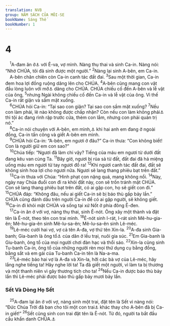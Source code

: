 ```yaml
---
translation: NVB
group: NĂM SÁCH CỦA MÔI-SE
bookName: Sáng Thế 
bookNumber: 1
---
```


<div class="title"><h1>4</h1></div>
<span class="verse sa_4_1"> <sup>1</sup>A-đam ăn ở<a data-toggle="tooltip" data-placement="bottom" title="Nt: ‘biết’ Ê-va">⚓</a> với Ê-va, vợ mình. Nàng thụ thai và sinh Ca-in. Nàng nói: “Nhờ CHÚA, tôi đã sinh được một người.” </span>
<span class="verse sa_4_2"><sup>2</sup>Nàng lại sinh A-bên, em Ca-in. <br/> A-bên chăn chiên còn Ca-in canh tác đất đai. </span>
<span class="verse sa_4_3"><sup>3</sup>Sau một thời gian, Ca-in đem hoa lợi đồng ruộng dâng lên cho CHÚA. </span>
<span class="verse sa_4_4"><sup>4</sup>A-bên cũng mang con vật đầu lòng luôn với mỡ<a data-toggle="tooltip" data-placement="bottom" title="Ctd: mập béo nhất">⚓</a> dâng cho CHÚA. CHÚA chiếu cố đến A-bên và lễ vật của ông, </span>
<span class="verse sa_4_5"><sup>5</sup>nhưng Ngài không chiếu cố đến Ca-in và lễ vật của ông. Vì thế Ca-in rất giận và sầm mặt xuống. <br/></span>
<span class="verse sa_4_6"> <sup>6</sup>CHÚA hỏi Ca-in: “Tại sao con giận? Tại sao con sầm mặt xuống? </span>
<span class="verse sa_4_7"><sup>7</sup>Nếu con làm phải, lẽ nào không được chấp nhận? Còn nếu con làm không phải<a data-toggle="tooltip" data-placement="bottom" title="Nt: không làm điều tốt">⚓</a> thì tội ác đang rình rập trước cửa, thèm con lắm, nhưng con phải quản trị nó.” <br/></span>
<span class="verse sa_4_8"> <sup>8</sup>Ca-in nói chuyện với A-bên, em mình,<a data-toggle="tooltip" data-placement="bottom" title="Các bản dịch cổ Samaritan, LXX, Vul. và Syr đều có câu: ‘chúng ta hãy ra ngoài đồng’">⚓</a> khi hai anh em đang ở ngoài đồng, Ca-in tấn công và giết A-bên em mình. <br/></span>
<span class="verse sa_4_9"> <sup>9</sup>CHÚA hỏi Ca-in: “A-bên, em ngươi ở đâu?” Ca-in thưa: “Con không biết! Con là người giữ em con sao?” <br/></span>
<span class="verse sa_4_10"> <sup>10</sup>Chúa tiếp: “Ngươi đã làm chi vậy? Tiếng của máu em ngươi từ dưới đất đang kêu van cùng Ta. </span>
<span class="verse sa_4_11"><sup>11</sup>Bây giờ, ngươi bị rủa sả từ đất, đất đai đã hả miệng uống máu em ngươi từ tay ngươi đổ ra! </span>
<span class="verse sa_4_12"><sup>12</sup>Khi ngươi canh tác đất đai, đất sẽ không sinh hoa lợi cho ngươi nữa. Ngươi sẽ lang thang phiêu bạt trên đất.” <br/></span>
<span class="verse sa_4_13"> <sup>13</sup>Ca-in thưa với Chúa: “Hình phạt con nặng quá, mang không nổi. </span>
<span class="verse sa_4_14"><sup>14</sup>Này, ngày nay Chúa đuổi con đi ra khỏi đất này, con sẽ trốn tránh mặt CHÚA. Con sẽ lang thang phiêu bạt trên đất, có ai gặp con, họ sẽ giết con đi.” </span>
<span class="verse sa_4_15"><sup>15</sup>CHÚA đáp: “Không đâu, nếu ai giết Ca-in sẽ bị báo thù gấp bảy lần.” CHÚA cũng đánh dấu trên người Ca-in để có ai gặp người, sẽ không giết. </span>
<span class="verse sa_4_16"><sup>16</sup>Ca-in đi khỏi mặt CHÚA và sống tại xứ Nốt ở phía đông Ê-đen. <br/></span>
<span class="verse sa_4_17"> <sup>17</sup>Ca-in ăn ở với vợ, nàng thụ thai, sinh Ê-nót. Ông xây một thành và đặt tên là Ê-nót, theo tên con trai mình. </span>
<span class="verse sa_4_18"><sup>18</sup>Ê-nót sinh I-rát, I-rát sinh Mê-hu-gia-ên; Mê-hu-gia-ên sinh Mê-lu-sa-ên; Mê-lu-sa-ên sinh Lê-méc. <br/></span>
<span class="verse sa_4_19"> <sup>19</sup>Lê-méc cưới hai vợ, vợ cả tên A-đa, vợ thứ tên Xin-la. </span>
<span class="verse sa_4_20"><sup>20</sup>A-đa sinh Gia-banh; Gia-banh là ông tổ<a data-toggle="tooltip" data-placement="bottom" title="Nt: tổ phụ">⚓</a> của dân ở lều trại, nuôi gia súc. </span>
<span class="verse sa_4_21"><sup>21</sup>Em Gia-banh là Giu-banh, ông tổ của mọi người chơi đàn hạc và thổi sáo. </span>
<span class="verse sa_4_22"><sup>22</sup>Xin-la cũng sinh Tu-banh Ca-in, ông tổ của những người rèn mọi thứ dụng cụ bằng đồng, bằng sắt và em gái của Tu-banh Ca-in tên là Na-a-ma. <br/></span>
<span class="verse sa_4_23"> <sup>23</sup>Lê-méc bảo hai vợ là A-đa và Xin-la, hỡi các bà vợ của Lê-méc, hãy lắng nghe tiếng ta! Hãy nghe lời ta! Ta đã giết một người, vì làm ta bị thương và một thanh niên vì gây thương tích cho ta! </span>
<span class="verse sa_4_24"><sup>24</sup>Nếu Ca-in được báo thù bảy lần thì Lê-méc phải được báo thù gấp bảy mươi bảy lần. <br/></span>
<div class="title"><h3>Sết Và Dòng Họ Sết </h3></div>
<span class="verse sa_4_25"> <sup>25</sup>A-đam lại ăn ở với vợ, nàng sinh một trai, đặt tên là Sết vì nàng nói: “Đức Chúa Trời đã ban cho tôi một con trai<a data-toggle="tooltip" data-placement="bottom" title="Nt: dòng dõi">⚓</a> khác thay cho A-bên đã bị Ca-in giết!” </span>
<span class="verse sa_4_26"><sup>26</sup>Sết cũng sinh con trai đặt tên là Ê-nót. Từ đó, người ta bắt đầu cầu khẩn danh CHÚA.<a data-toggle="tooltip" data-placement="bottom" title="Nt: Yahweh">⚓</a><br/></span>
